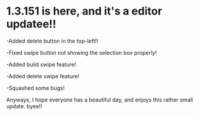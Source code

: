 # 1.3.151 is here, and it's a editor updatee!!

-Added delete button in the top-left!!

-Fixed swipe button not showing the selection box properly!

-Added build swipe feature!

-Added delete swipe feature!

-Squashed some bugs!

Anyways, I hope everyone has a beautiful day, and enjoys this rather small update. byee!!
